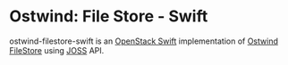 Ostwind: File Store - Swift
==========================

ostwind-filestore-swift is an [OpenStack Swift](https://wiki.openstack.org/wiki/SDKs#Java_2) implementation of
[Ostwind FileStore](../../ostwind-core/src/main/java/io/github/qubitpi/ostwind/filestore/FileStore.java) using
[JOSS](http://joss.javaswift.org/) API.
